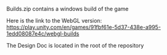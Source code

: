Builds.zip contains a windows build of the game

Here is the link to the WebGL version:
https://play.unity.com/en/games/91fbf61e-5d37-438e-a995-1edd08087e4c/webgl-builds 

The Design Doc is located in the root of the repository 
